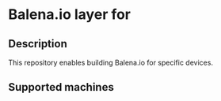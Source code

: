 # Balena.io layer for <board template>

## Description
This repository enables building Balena.io for specific <board template> devices.

## Supported machines
<Board Template>
